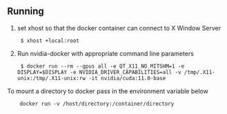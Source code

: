## Running

1. set xhost so that the docker container can connect to X Window Server

        $ xhost +local:root

2. Run nvidia-docker with appropriate command line parameters

        $ docker run --rm --gpus all -e QT_X11_NO_MITSHM=1 -e DISPLAY=$DISPLAY -e NVIDIA_DRIVER_CAPABILITIES=all -v /tmp/.X11-unix:/tmp/.X11-unix:rw -it nvidia/cuda:11.0-base

To mount a directory to docker pass in the environment variable below

        docker run -v /host/directory:/container/directory